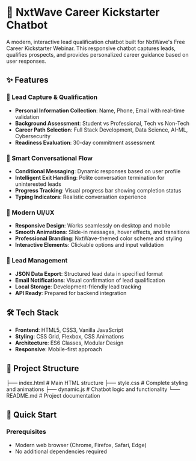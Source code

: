 # 🚀 NxtWave Career Kickstarter Chatbot

A modern, interactive lead qualification chatbot built for NxtWave's Free Career Kickstarter Webinar. This responsive chatbot captures leads, qualifies prospects, and provides personalized career guidance based on user responses.

## ✨ Features

### 🎯 Lead Capture & Qualification
- **Personal Information Collection**: Name, Phone, Email with real-time validation
- **Background Assessment**: Student vs Professional, Tech vs Non-Tech
- **Career Path Selection**: Full Stack Development, Data Science, AI-ML, Cybersecurity
- **Readiness Evaluation**: 30-day commitment assessment

### 💬 Smart Conversational Flow
- **Conditional Messaging**: Dynamic responses based on user profile
- **Intelligent Exit Handling**: Polite conversation termination for uninterested leads
- **Progress Tracking**: Visual progress bar showing completion status
- **Typing Indicators**: Realistic conversation experience

### 🎨 Modern UI/UX
- **Responsive Design**: Works seamlessly on desktop and mobile
- **Smooth Animations**: Slide-in messages, hover effects, and transitions
- **Professional Branding**: NxtWave-themed color scheme and styling
- **Interactive Elements**: Clickable options and input validation

### 📧 Lead Management
- **JSON Data Export**: Structured lead data in specified format
- **Email Notifications**: Visual confirmation of lead qualification
- **Local Storage**: Development-friendly lead tracking
- **API Ready**: Prepared for backend integration

## 🛠️ Tech Stack

- **Frontend**: HTML5, CSS3, Vanilla JavaScript
- **Styling**: CSS Grid, Flexbox, CSS Animations
- **Architecture**: ES6 Classes, Modular Design
- **Responsive**: Mobile-first approach

## 📁 Project Structure

├── index.html # Main HTML structure
├── style.css # Complete styling and animations
├── dynamic.js # Chatbot logic and functionality
└── README.md # Project documentation


## 🚀 Quick Start

### Prerequisites
- Modern web browser (Chrome, Firefox, Safari, Edge)
- No additional dependencies required


